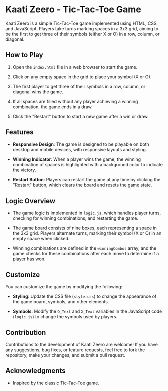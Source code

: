 # Kaati Zeero - Tic-Tac-Toe Game

Kaati Zeero is a simple Tic-Tac-Toe game implemented using HTML, CSS, and JavaScript. Players take turns marking spaces in a 3x3 grid, aiming to be the first to get three of their symbols (either X or O) in a row, column, or diagonal.

## How to Play

1. Open the `index.html` file in a web browser to start the game.

2. Click on any empty space in the grid to place your symbol (X or O).

3. The first player to get three of their symbols in a row, column, or diagonal wins the game.

4. If all spaces are filled without any player achieving a winning combination, the game ends in a draw.

5. Click the "Restart" button to start a new game after a win or draw.

## Features

- **Responsive Design**: The game is designed to be playable on both desktop and mobile devices, with responsive layouts and styling.

- **Winning Indicator**: When a player wins the game, the winning combination of spaces is highlighted with a background color to indicate the victory.

- **Restart Button**: Players can restart the game at any time by clicking the "Restart" button, which clears the board and resets the game state.

## Logic Overview

- The game logic is implemented in `logic.js`, which handles player turns, checking for winning combinations, and restarting the game.

- The game board consists of nine boxes, each representing a space in the 3x3 grid. Players alternate turns, marking their symbol (X or O) in an empty space when clicked.

- Winning combinations are defined in the `winningCombos` array, and the game checks for these combinations after each move to determine if a player has won.

## Customize

You can customize the game by modifying the following:

- **Styling**: Update the CSS file (`style.css`) to change the appearance of the game board, symbols, and other elements.

- **Symbols**: Modify the `O_Text` and `X_Text` variables in the JavaScript code (`logic.js`) to change the symbols used by players.

## Contribution

Contributions to the development of Kaati Zeero are welcome! If you have any suggestions, bug fixes, or feature requests, feel free to fork the repository, make your changes, and submit a pull request.

<!-- ## License

This project is licensed under the MIT License - see the [LICENSE](LICENSE) file for details. -->

## Acknowledgments

- Inspired by the classic Tic-Tac-Toe game.


